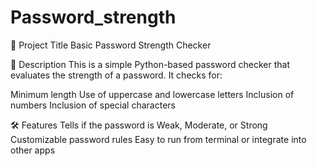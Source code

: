 # Password_strength
🔐 Project Title
Basic Password Strength Checker


📘 Description
This is a simple Python-based password checker that evaluates the strength of a password. It checks for:

Minimum length
Use of uppercase and lowercase letters
Inclusion of numbers
Inclusion of special characters


🛠️ Features
Tells if the password is Weak, Moderate, or Strong
Customizable password rules
Easy to run from terminal or integrate into other apps
